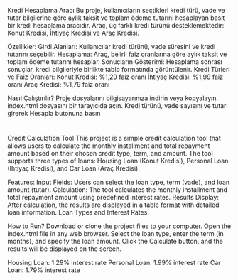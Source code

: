 Kredi Hesaplama Aracı
Bu proje, kullanıcıların seçtikleri kredi türü, vade ve tutar bilgilerine göre aylık taksit ve toplam ödeme tutarını hesaplayan basit bir kredi hesaplama aracıdır. Araç, üç farklı kredi türünü desteklemektedir: Konut Kredisi, İhtiyaç Kredisi ve Araç Kredisi.

Özellikler:
Girdi Alanları: Kullanıcılar kredi türünü, vade süresini ve kredi tutarını seçebilir.
Hesaplama: Araç, belirli faiz oranlarına göre aylık taksit ve toplam ödeme tutarını hesaplar.
Sonuçların Gösterimi: Hesaplama sonrası sonuçlar, kredi bilgileriyle birlikte tablo formatında görüntülenir.
Kredi Türleri ve Faiz Oranları:
Konut Kredisi: %1,29 faiz oranı
İhtiyaç Kredisi: %1,99 faiz oranı
Araç Kredisi: %1,79 faiz oranı

Nasıl Çalıştırılır?
Proje dosyalarını bilgisayarınıza indirin veya kopyalayın.
index.html dosyasını bir tarayıcıda açın.
Kredi türünü, vade sayısını ve tutarı girerek Hesapla butonuna basın 


#

Credit Calculation Tool
This project is a simple credit calculation tool that allows users to calculate the monthly installment and total repayment amount based on their chosen credit type, term, and amount. The tool supports three types of loans: Housing Loan (Konut Kredisi), Personal Loan (Ihtiyaç Kredisi), and Car Loan (Araç Kredisi).

Features:
Input Fields: Users can select the loan type, term (vade), and loan amount (tutar).
Calculation: The tool calculates the monthly installment and total repayment amount using predefined interest rates.
Results Display: After calculation, the results are displayed in a table format with detailed loan information.
Loan Types and Interest Rates:

How to Run?
Download or clone the project files to your computer.
Open the index.html file in any web browser.
Select the loan type, enter the term (in months), and specify the loan amount.
Click the Calculate button, and the results will be displayed on the screen.

Housing Loan: 1.29% interest rate
Personal Loan: 1.99% interest rate
Car Loan: 1.79% interest rate
